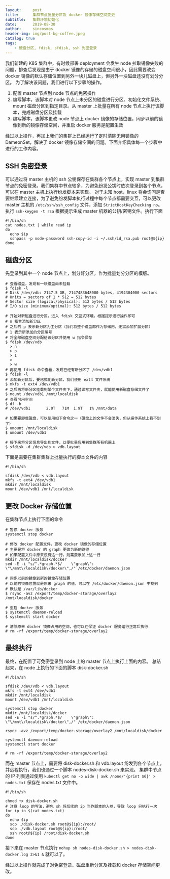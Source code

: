 ```yaml
---
layout:     post
title:      集群节点批量分区及 docker 镜像存储空间变更
subtitle:   集群环境初始化
date:       2019-08-30
author:     sincosmos
header-img: img/post-bg-coffee.jpeg
catalog: true
tags:
    - 硬盘分区, fdisk, sfdisk, ssh 免密登录
---
```


我们新建的 K8S 集群中，有时候部署 deployment 会发生 node 拉取镜像失败的问题，排查后发现是由于 docker 镜像的存储的磁盘空间很小，因此需要改变 docker 镜像的默认存储位置到另外一块儿磁盘上，但另外一块磁盘还没有划分分区。
为了解决该问题，我们进行以下步骤的操作。
1. 配置 master 节点到 node 节点的免密操作
2. 编写脚本，该脚本对 node 节点上未分区的磁盘进行分区、初始化文件系统、mount 磁盘分区到指定目录。从 master 上批量在所有 node 节点上执行该脚本，完成磁盘分区及挂载
3. 编写脚本，该脚本更改 node 节点上 docker 镜像的存储位置，同步以前的镜像到新的镜像存储空间，并重启 docker 服务是配置生效

经过以上操作，再加上我们的集群上已经运行了定时清除无用镜像的 DameonSet，解决了 docker 镜像存储空间的问题。下面介绍具体每一个步骤中进行的工作内容。
## SSH 免密登录
可以通过将 master 主机的 ssh 公钥保存在集群各个节点上，实现 master 到集群节点的免密登录。我们集群中节点较多，为避免纷发公钥时依次登录到各个节点，可以在 master 主机上执行纷发脚本来实现。
对于未知 host，linux 将会询问是否要继续建立连接，为了避免纷发脚本执行过程中每个节点都需要交互，可以更改 master 主机的 `/etc/ssh/ssh_config` 文件，添加 `StrictHostKeyChecking no`。执行 `ssh-keygen -t rsa` 根据提示生成 master 机器的公钥/密钥文件。执行下面
```
#!/bin/sh
cat nodes.txt | while read ip
do
  echo $ip
  sshpass -p node-password ssh-copy-id -i ~/.ssh/id_rsa.pub root@${ip}
done
``` 
## 磁盘分区
先登录到其中一个 node 节点上，划分好分区，作为批量划分分区的模版。
```
# 查看磁盘，发现有一块磁盘尚未挂载
$ fdisk -l
# Disk /dev/vdb: 2147.5 GB, 2147483648000 bytes, 4194304000 sectors
# Units = sectors of 1 * 512 = 512 bytes
# Sector size (logical/physical): 512 bytes / 512 bytes
# I/O size (minimum/optimal): 512 bytes / 512 bytes

# 开始对新磁盘进行分区，进入 fdisk 交互式环境，根据提示进行操作即可
# n 指令添加新分区
# 之后的 p 表示新分区为主分区（我们将整个磁盘都作为存储用，无需添加扩展分区）
# 1 表示新添加的分区编号
# 将全部磁盘空间分配给该分区并使用 w 指令保存
$ fdisk /dev/vdb
  > n
  > p
  > 1 
  >
  > w
# 再使用 fdisk 命令查看，发现已经有新分区了 /dev/vdb1
$ fdisk -l 
# 添加新分区后，要格式化新分区，我们使用 ext4 文件系统
$ mkfs -t ext4 /dev/vdb1
# 之后再将新分区挂载到某个文件夹下，通过读写文件夹，就能使用新磁盘存储文件了
$ mount /dev/vdb1 /mnt/localdisk
# 查看可用空间
$ df -h
# /dev/vdb1       2.0T   71M  1.9T   1% /mnt/data

# 如果要卸载磁盘，可以使用如下命令之一（磁盘上的文件不会消失，但从操作系统上看不到了）
$ umount /mnt/localdisk
$ umount /dev/vdb1

# 接下来将分区信息导出到文件，以便批量应用到集群所有机器上
$ sfdisk -d /dev/vdb > vdb.layout
```

下面是需要在集群集群上批量执行的脚本文件的内容
```
#!/bin/sh

sfdisk /dev/vdb < vdb.layout
mkfs -t ext4 /dev/vdb1
mkdir /mnt/localdisk
mount /dev/vdb1 /mnt/localdisk
```
## 更改 Docker 存储位置
在集群节点上执行下面的命令
```
# 暂停 docker 服务
systemctl stop docker

# 修改 docker 配置文件，更改 docker 镜像的存储位置
# 主要是将 docker 的 graph 更改为新的路径
# 如果配置文件中原来没有这一行，则需要添加上这一行
mkdir /mnt/localdisk/docker
sed -E -i "s/^.*graph.*$/    \"graph\": \"\/mnt\/localdisk\/docker\",/" /etc/docker/daemon.json

# 同步以前的镜像到新的镜像存储位置
# 以前的镜像位置就是原来 graph 的值，可以在 /etc/docker/daemon.json 中找到
# 默认是 /var/lib/docker 
$ rsync -avz /export/temp/docker-storage/overlay2 /mnt/localdisk/docker

# 重启 docker 服务
$ systemctl daemon-reload
$ systemctl start docker 

# 清除原来 docker 镜像占用的空间，也可以在保证 docker 服务运行正常后执行
# rm -rf /export/temp/docker-storage/overlay2
```
## 最终执行
最终，在配置了可免密登录到 node 上的 master 节点上执行上面的内容。
总结起来，在 node 上执行的下面的脚本 disk-docker.sh
```
#!/bin/sh

sfdisk /dev/vdb < vdb.layout
mkfs -t ext4 /dev/vdb1
mkdir /mnt/localdisk
mount /dev/vdb1 /mnt/localdisk

systemctl stop docker
mkdir /mnt/localdisk/docker
sed -E -i "s/^.*graph.*$/    \"graph\": \"\/mnt\/localdisk\/docker\",/" /etc/docker/daemon.json

rsync -avz /export/temp/docker-storage/overlay2 /mnt/localdisk/docker

systemctl daemon-reload
systemctl start docker 

# rm -rf /export/temp/docker-storage/overlay2
```

而在 master 节点上，需要将 disk-docker.sh 和 vdb.layout 纷发到各个节点上，并远程执行，我们也通过一个脚本 nodes-disk-docker.sh 来实现。
集群中节点的 IP 列表通过使用 `kubectl get no -o wide | awk /none/'{print $6}' > nodes.txt` 保存在 nodes.txt 文件中。

```
#!/bin/sh

chmod +x disk-docker.sh
# 注意 loop 的写法，避免 sh 将后续的 ip 当作脚本的入参，导致 loop 只执行一次
for ip in $(cat nodes.txt)
do
  echo $ip
  scp ./disk-docker.sh root@${ip}:/root/
  scp ./vdb.layout root@${ip}:/root/
  ssh root@${ip} /root/disk-docker.sh
done
```
接下来在 master 节点执行 `nohup sh nodes-disk-docker.sh > nodes-disk-docker.log 2>&1 &` 就可以了。

经过以上操作就完成了对免密登录、磁盘重新分区及挂载和 docker 存储空间更改。